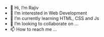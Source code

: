 - 👋 Hi, I’m Rajiv
- 👀 I’m interested in Web Development
- 🌱 I’m currently learning HTML, CSS and Js
- 💞️ I’m looking to collaborate on ...
- 📫 How to reach me ...

<!---
Rjv-RY/Rjv-RY is a ✨ special ✨ repository because its `README.md` (this file) appears on your GitHub profile.
You can click the Preview link to take a look at your changes.
--->
